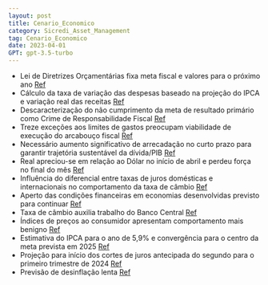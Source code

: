 ```yaml
---
layout: post
title: Cenario_Economico
category: Sicredi_Asset_Management
tag: Cenario_Economico
date: 2023-04-01
GPT: gpt-3.5-turbo
---
```


- Lei de Diretrizes Orçamentárias fixa meta fiscal e valores para o próximo ano
<a href="#" onclick="search_on_pdf('com destaque para:(i)a Lei de Diretrizes Orçamentárias passa a fixar a meta fiscal e os valores pa')">Ref</a>
- Cálculo da taxa de variação das despesas baseado na projeção do IPCA e variação real das receitas
<a href="#" onclick="search_on_pdf('com destaque para:(i)a Lei de Diretrizes Orçamentárias passa a fixar a meta fiscal e os valores pa')">Ref</a>
- Descaracterização do não cumprimento da meta de resultado primário como Crime de Responsabilidade Fiscal
<a href="#" onclick="search_on_pdf('dezembro do ano corrente mais um percentual da variação real das receitas acumuladas em 12 meses até')">Ref</a>
- Treze exceções aos limites de gastos preocupam viabilidade de execução do arcabouço fiscal
<a href="#" onclick="search_on_pdf('(iv) treze exceções aos limites de gastos.A viabilidade de execução do arcabouço fiscal, no entanto')">Ref</a>
- Necessário aumento significativo de arrecadação no curto prazo para garantir trajetória sustentável da dívida/PIB
<a href="#" onclick="search_on_pdf('de que a regra gere uma trajetória sustentável para a relação dívida/PIB, se faz necessário um aumen')">Ref</a>
- Real apreciou-se em relação ao Dólar no início de abril e perdeu força no final do mês
<a href="#" onclick="search_on_pdf('Cenário Econômico | Maio/23Classificação da informação: Uso InternoNo início de abril, o Real apre')">Ref</a>
- Influência do diferencial entre taxas de juros domésticas e internacionais no comportamento da taxa de câmbio
<a href="#" onclick="search_on_pdf('nossas projeções.Em nossos modelos, um dos fatores mais importantes para explicar o comportamento d')">Ref</a>
- Aperto das condições financeiras em economias desenvolvidas previsto para continuar
<a href="#" onclick="search_on_pdf('de juros doméstica e internacional. Antecipamos que o aperto das condições financeiras, especialment')">Ref</a>
- Taxa de câmbio auxilia trabalho do Banco Central
<a href="#" onclick="search_on_pdf('ainda não chegou ao fim e, quando encerrado, as taxas de juros permanecerão em níveis restritivos po')">Ref</a>
- Índices de preços ao consumidor apresentam comportamento mais benigno
<a href="#" onclick="search_on_pdf('variação de 0,71%, enquanto o IPCA-15 de abril ficou em0,57%, ambos com projeções abaixo do mercado')">Ref</a>
- Estimativa do IPCA para o ano de 5,9% e convergência para o centro da meta prevista em 2025
<a href="#" onclick="search_on_pdf('Nossa estimativa é que o IPCA encerre o ano em 5,9% e convirjapara o centro da meta apenas em 2025.')">Ref</a>
- Projeção para início dos cortes de juros antecipada do segundo para o primeiro trimestre de 2024
<a href="#" onclick="search_on_pdf('trimestre de 2024, mais especificamente, na segunda reunião doCopom do ano que vem.Fonte: IBGE, Si')">Ref</a>
- Previsão de desinflação lenta
<a href="#" onclick="search_on_pdf('trimestre de 2024, mais especificamente, na segunda reunião doCopom do ano que vem.Fonte: IBGE, Si')">Ref</a>
